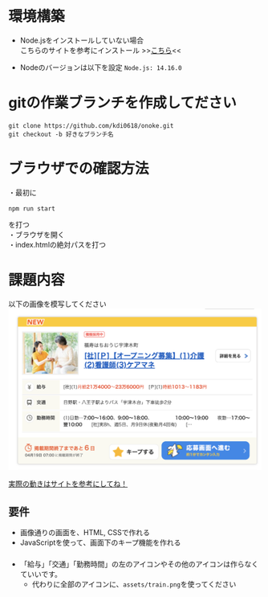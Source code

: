 # 環境構築
* Node.jsをインストールしていない場合  
こちらのサイトを参考にインストール >>[こちら](https://qiita.com/mame_daifuku/items/373daf5f49ee585ea498)<<  

* Nodeのバージョンは以下を設定
`Node.js: 14.16.0`

# gitの作業ブランチを作成してださい
```
git clone https://github.com/kdi0618/onoke.git
git checkout -b 好きなブランチ名
```

# ブラウザでの確認方法
・最初に
```
npm run start
```
を打つ  
・ブラウザを開く  
・index.htmlの絶対パスを打つ

# 課題内容
以下の画像を模写してください  
![](./assets/practice.png)  

[実際の動きはサイトを参考にしてね！](https://townwork.net/joSrchRsltList/?ac=041&slc=0113&suc=01&svos=SCP01030101Salary0113)

## 要件
* 画像通りの画面を、HTML, CSSで作れる
* JavaScriptを使って、画面下のキープ機能を作れる

### 
* 「給与」「交通」「勤務時間」の左のアイコンやその他のアイコンは作らなくていいです。  
  * 代わりに全部のアイコンに、`assets/train.png`を使ってください